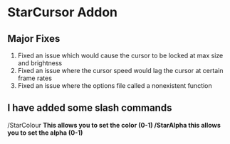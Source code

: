 # StarCursor Addon

## Major Fixes
1. Fixed an issue which would cause the cursor to be locked at max size and brightness
2. Fixed an issue where the cursor speed would lag the cursor at certain frame rates
3. Fixed an issue where the options file called a nonexistent function

## I have added some slash commands
/StarColour <r> <g> <b> This allows you to set the color (0-1)
/StarAlpha <a> this allows you to set the alpha (0-1)
